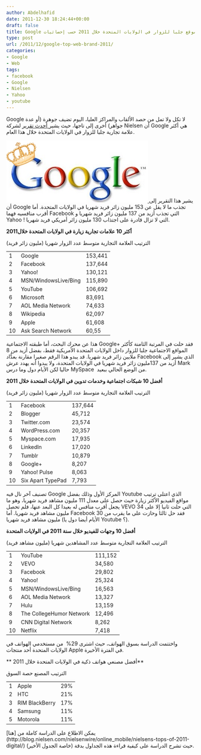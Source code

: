 ```yaml
---
author: Abdelhafid
date: 2011-12-30 18:24:44+00:00
draft: false
title: Google أكثر موقع جلبا للزوار في الولايات المتحدة خلال 2011 حسب إحصائيات Nielsen
type: post
url: /2011/12/google-top-web-brand-2011/
categories:
- Google
- Web
tags:
- facebook
- Google
- Nielsen
- Yahoo
- youtube
---
```


Google لا تكل ولا تمل من حصد الألقاب والمراكز العليا، اليوم تضيف جوهرة (أو عدة جواهر) أخرى إلى تاجها، حيث يشير[ أحدث تقرير](http://blog.nielsen.com/nielsenwire/online_mobile/nielsens-tops-of-2011-digital/) لشركة Nielsen أن Google هي أكثر علامة تجارية جلبا للزوار في الولايات المتحدة خلال هذا العام.

[![شعار جوجل متوج](google-crown.jpg)
](google-crown.jpg)
يشير هذا التقرير إلى أن Google تجذب ما لا يقل عن 153 مليون زائر فريد شهريا في الولايات المتحدة. أما أقرب منافسيه فهما Facebook التي تجذب أزيد من 137 مليون زائر فريد شهريا و Yahoo ! التي لا تزال قادرة على اجتذاب 130 مليون زائر أمريكي فريد شهريا.


**أكثر 10 علامات تجارية زيارة في الولايات المتحدة خلال2011**




<!-- more -->



<table cellpadding="0" width="608" cellspacing="0" border="0" >

<tr >
الترتيب
العلامة التجارية
متوسط عدد الزوار شهريا (مليون زائر فريد)
</tr>

<tbody >
<tr >

<td >1
</td>

<td >Google
</td>

<td >153,441
</td>
</tr>
<tr >

<td >2
</td>

<td >Facebook
</td>

<td >137,644
</td>
</tr>
<tr >

<td >3
</td>

<td >Yahoo!
</td>

<td >130,121
</td>
</tr>
<tr >

<td >4
</td>

<td >MSN/WindowsLive/Bing
</td>

<td >115,890
</td>
</tr>
<tr >

<td >5
</td>

<td >YouTube
</td>

<td >106,692
</td>
</tr>
<tr >

<td >6
</td>

<td >Microsoft
</td>

<td >83,691
</td>
</tr>
<tr >

<td >7
</td>

<td >AOL Media Network
</td>

<td >74,633
</td>
</tr>
<tr >

<td >8
</td>

<td >Wikipedia
</td>

<td >62,097
</td>
</tr>
<tr >

<td >9
</td>

<td >Apple
</td>

<td >61,608
</td>
</tr>
<tr >

<td >10
</td>

<td >Ask Search Network
</td>

<td >60,55
</td>
</tr>
</tbody>
</table>
هذا عن محرك البحث، أما طبقته الاجتماعية Google+ فقد حلت في المرتبة الثامنة كأكثر المواقع الاجتماعية جلبا للزوار داخل الولايات المتحدة الأمريكية فقط، بفضل أزيد من 8 ملايين زائر فريد شهريا. قد يبدو هذا الرقم صغيرا مقارنة بعدُّاد Facebook الذي يشير إلى أزيد من 137مليون زائر فريد شهريا في الولايات المتحدة، ولا يبدوا أنه يهدد عرش Mark حاليا لكن الأيام دول وما درس MySpace  من الوضع الحالي ببعيد.


**أفضل 10 شبكات اجتماعية وخدمات تدوين في الولايات المتحدة خلال 2011**



<table cellpadding="0" cellspacing="0" border="0" >

<tr >
الترتيب
العلامة التجارية
متوسط عدد الزوار شهريا (مليون زائر فريد)
</tr>

<tbody >
<tr >

<td >1
</td>

<td >Facebook
</td>

<td >137,644
</td>
</tr>
<tr >

<td >2
</td>

<td >Blogger
</td>

<td >45,712
</td>
</tr>
<tr >

<td >3
</td>

<td >Twitter.com
</td>

<td >23,574
</td>
</tr>
<tr >

<td >4
</td>

<td >WordPress.com
</td>

<td >20,357
</td>
</tr>
<tr >

<td >5
</td>

<td >Myspace.com
</td>

<td >17,935
</td>
</tr>
<tr >

<td >6
</td>

<td >LinkedIn
</td>

<td >17,020
</td>
</tr>
<tr >

<td >7
</td>

<td >Tumblr
</td>

<td >10,879
</td>
</tr>
<tr >

<td >8
</td>

<td >Google+
</td>

<td >8,207
</td>
</tr>
<tr >

<td >9
</td>

<td >Yahoo! Pulse
</td>

<td >8,063
</td>
</tr>
<tr >

<td >10
</td>

<td >Six Apart TypePad
</td>

<td >7,793
</td>
</tr>
</tbody>
</table>
تصنيف آخر نال فيه Google المركز الأول وذلك بفضل Youtube الذي اعتلى ترتيب مواقع الفيديو الأكثر زيارة حيث حصل على معدل 111 مليون مشاهد فريد شهريا، وهو ما يجعل أقرب منافس له بعيدا كل البعد عنها، فلم تحصل VEVO التي حلت ثانيا إلا على 34 مليون مشاهد فريد شهريا. أما Facebook فقد حل ثالثا وحازت على ما يقرب من 30 مليون مشاهد فريد شهريا (الأيام أيضا دول يا Youtube ؟).

**أفضل 10 وجهات للفيديو خلال سنة 2011 في الولايات المتحدة**
<table cellpadding="0" cellspacing="0" border="0" >

<tr >
الترتيب
العلامة التجارية
متوسط عدد المشاهدين شهريا (مليون مشاهد فريد)
</tr>

<tbody >
<tr >

<td >1
</td>

<td >YouTube
</td>

<td >111,152
</td>
</tr>
<tr >

<td >2
</td>

<td >VEVO
</td>

<td >34,580
</td>
</tr>
<tr >

<td >3
</td>

<td >Facebook
</td>

<td >29,802
</td>
</tr>
<tr >

<td >4
</td>

<td >Yahoo!
</td>

<td >25,324
</td>
</tr>
<tr >

<td >5
</td>

<td >MSN/WindowsLive/Bing
</td>

<td >16,563
</td>
</tr>
<tr >

<td >6
</td>

<td >AOL Media Network
</td>

<td >13,327
</td>
</tr>
<tr >

<td >7
</td>

<td >Hulu
</td>

<td >13,159
</td>
</tr>
<tr >

<td >8
</td>

<td >The CollegeHumor Network
</td>

<td >12,496
</td>
</tr>
<tr >

<td >9
</td>

<td >CNN Digital Network
</td>

<td >8,262
</td>
</tr>
<tr >

<td >10
</td>

<td >Netflix
</td>

<td >7,418
</td>
</tr>
</tbody>
</table>
واختتمت الدراسة بسوق الهواتف، حيث اشترى 29%  من مستخدمي الهواتف في الولايات المتحدة أحد منتجات Apple في الفترة الأخيرة.

** أفضل مصنعي هواتف ذكية في الولايات المتحدة خلال 2011**
<table cellpadding="0" cellspacing="0" border="0" >

<tr >
الترتيب
المصنع
حصة السوق
</tr>

<tbody >
<tr >

<td >1
</td>

<td >Apple
</td>

<td >29%
</td>
</tr>
<tr >

<td >2
</td>

<td >HTC
</td>

<td >21%
</td>
</tr>
<tr >

<td >3
</td>

<td >RIM BlackBerry
</td>

<td >17%
</td>
</tr>
<tr >

<td >4
</td>

<td >Samsung
</td>

<td >11%
</td>
</tr>
<tr >

<td >5
</td>

<td >Motorola
</td>

<td >11%
</td>
</tr>
</tbody>
</table>
يمكن الاطلاع على الدراسة كاملة من [هنا](http://blog.nielsen.com/nielsenwire/online_mobile/nielsens-tops-of-2011-digital/) حيث تشرح الدراسة على كيفية قراءة هذه الجداول بدقة (خاصة الجدول الأخير).
